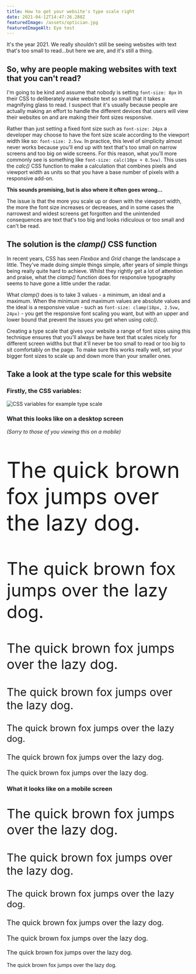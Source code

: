 ```yaml
---
title: How to get your website's type scale right
date: 2021-04-12T14:47:26.288Z
featuredImage: /assets/optician.jpg
featuredImageAlt: Eye test
---
```

It's the year 2021. We really shouldn't still be seeing websites with text that's too small to read...but here we are, and it's still a thing.

## So, why are people making websites with text that you can't read?

I'm going to be kind and assume that nobody is setting `font-size: 8px` in their CSS to deliberately make website text so small that it takes a magnifying glass to read. I suspect that it's usually because people are actually making an effort to handle the different devices that users will view their websites on and are making their font sizes responsive.

Rather than just setting a fixed font size such as `font-size: 24px` a developer may choose to have the font size scale according to the viewport width like so: `font-size: 2.5vw`. In practice, this level of simplicity almost never works because you'll end up with text that's too small on narrow screens and too big on wide screens. For this reason, what you'll more commonly see is something like `font-size: calc(10px + 0.5vw)`. This uses the *calc()* CSS function to make a calculation that combines pixels and viewport width as units so that you have a base number of pixels with a responsive add-on.

**This sounds promising, but is also where it often goes wrong...**

The issue is that the more you scale up or down with the viewport width, the more the font size increases or decreases, and in some cases the narrowest and widest screens get forgotten and the unintended consequences are text that's too big and looks ridiculous or too small and can't be read.

## The solution is the *clamp()* CSS function

In recent years, CSS has seen *Flexbox* and *Grid* change the landscape a little. They've made doing simple things simple, after years of simple things being really quite hard to achieve. Whilst they rightly get a lot of attention and praise, what the *clamp()* function does for responsive typography seems to have gone a little under the radar.

What *clamp()* does is to take 3 values - a minimum, an ideal and a maximum. When the minimum and maximum values are absolute values and the ideal is a responsive value - such as `font-size: clamp(18px, 2.5vw, 24px)` - you get the responsive font scaling you want, but with an upper and lower bound that prevent the issues you get when using *calc()*.

Creating a type scale that gives your website a range of font sizes using this technique ensures that you'll always be have text that scales nicely for different screen widths but that it'll never be too small to read or too big to sit comfortably on the page. To make sure this works really well, set your bigger font sizes to scale up and down more than your smaller ones.

## Take a look at the type scale for this website

### **Firstly, the CSS variables:**

![CSS variables for example type scale](/assets/type-scale-code.png)

### **What this looks like on a desktop screen**

*(Sorry to those of you viewing this on a mobile)*

<p style="font-size: 60px">The quick brown fox jumps over the lazy dog.</p>
<p style="font-size: 48px">The quick brown fox jumps over the lazy dog.</p>
<p style="font-size: 36px">The quick brown fox jumps over the lazy dog.</p>
<p style="font-size: 30px">The quick brown fox jumps over the lazy dog.</p>
<p style="font-size: 24px">The quick brown fox jumps over the lazy dog.</p>
<p style="font-size: 20px">The quick brown fox jumps over the lazy dog.</p>
<p style="font-size: 18px">The quick brown fox jumps over the lazy dog.</p>



### **What it looks like on a mobile screen**

<p style="font-size: 36px">The quick brown fox jumps over the lazy dog.</p>
<p style="font-size: 30px">The quick brown fox jumps over the lazy dog.</p>
<p style="font-size: 24px">The quick brown fox jumps over the lazy dog.</p>
<p style="font-size: 20px">The quick brown fox jumps over the lazy dog.</p>
<p style="font-size: 18px">The quick brown fox jumps over the lazy dog.</p>
<p style="font-size: 16px">The quick brown fox jumps over the lazy dog.</p>
<p style="font-size: 14px">The quick brown fox jumps over the lazy dog.</p>